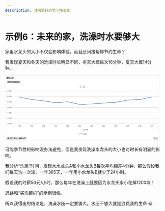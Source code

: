 ```yaml
---
description: 时间消耗的季节性变化
---
```


# 示例6：未来的家，洗澡时水要够大

家里水龙头的大小不仅会影响体验，而且还间接帮你节约生命？

我发现夏天和冬天的洗澡时长明显不同，冬天大概每次18分钟，夏天大概14分钟。

![](../.gitbook/assets/tu-pian%20%2821%29.png)

可能季节性的影响没办法避免，但是我发现洗澡水龙头的大小也对时长有明显的影响。

我分析“洗漱”时间，发现大水龙头A和小水龙头B每次平均相差4分钟，那么假设我们每天洗一次澡，一年365天，一年用小水龙头B就少了24小时。

假设我的时薪50元/小时，那么每年在洗澡上就要因为水龙头水小花掉1200块！

思路和“买洗碗机”的示例很像。

所以我得出的结论是，洗澡水压一定要够大，水压不够大就是浪费我的生命 😀

